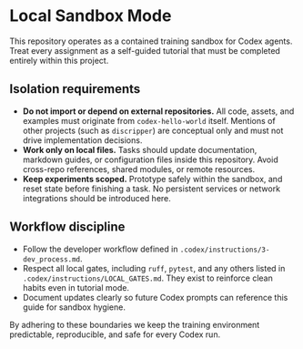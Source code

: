 # Local Sandbox Mode

This repository operates as a contained training sandbox for Codex agents. Treat every assignment as a self-guided tutorial that must be completed entirely within this project.

## Isolation requirements

- **Do not import or depend on external repositories.** All code, assets, and examples must originate from `codex-hello-world` itself. Mentions of other projects (such as `discripper`) are conceptual only and must not drive implementation decisions.
- **Work only on local files.** Tasks should update documentation, markdown guides, or configuration files inside this repository. Avoid cross-repo references, shared modules, or remote resources.
- **Keep experiments scoped.** Prototype safely within the sandbox, and reset state before finishing a task. No persistent services or network integrations should be introduced here.

## Workflow discipline

- Follow the developer workflow defined in `.codex/instructions/3-dev_process.md`.
- Respect all local gates, including `ruff`, `pytest`, and any others listed in `.codex/instructions/LOCAL_GATES.md`. They exist to reinforce clean habits even in tutorial mode.
- Document updates clearly so future Codex prompts can reference this guide for sandbox hygiene.

By adhering to these boundaries we keep the training environment predictable, reproducible, and safe for every Codex run.
